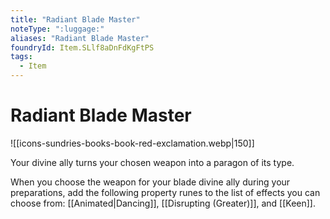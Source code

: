 ```yaml
---
title: "Radiant Blade Master"
noteType: ":luggage:"
aliases: "Radiant Blade Master"
foundryId: Item.SLlf8aDnFdKgFtPS
tags:
  - Item
---
```


# Radiant Blade Master
![[icons-sundries-books-book-red-exclamation.webp|150]]

Your divine ally turns your chosen weapon into a paragon of its type.

When you choose the weapon for your blade divine ally during your preparations, add the following property runes to the list of effects you can choose from: [[Animated|Dancing]], [[Disrupting (Greater)]], and [[Keen]].



